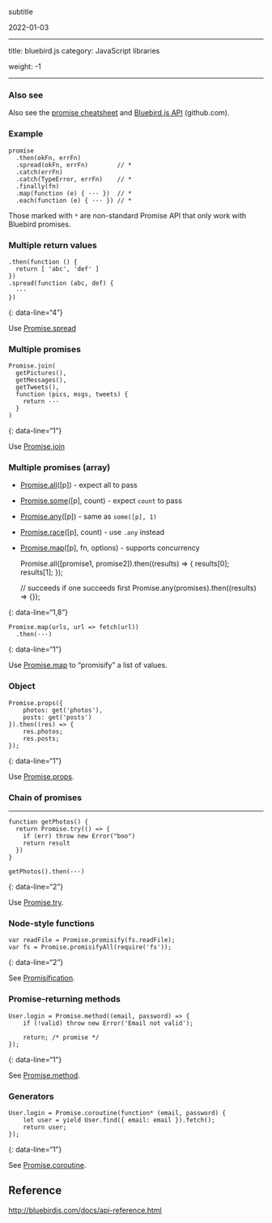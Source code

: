 subtitle

2022-01-03

------------------------------------------------------------------------

title: bluebird.js category: JavaScript libraries

weight: -1

------------------------------------------------------------------------

### Also see

Also see the [promise cheatsheet](promise.html) and [Bluebird.js API](https://github.com/petkaantonov/bluebird/blob/master/API.md) (github.com).

### Example

    promise
      .then(okFn, errFn)
      .spread(okFn, errFn)        // *
      .catch(errFn)
      .catch(TypeError, errFn)    // *
      .finally(fn)
      .map(function (e) { ··· })  // *
      .each(function (e) { ··· }) // *

Those marked with `*` are non-standard Promise API that only work with Bluebird promises.

### Multiple return values

    .then(function () {
      return [ 'abc', 'def' ]
    })
    .spread(function (abc, def) {
      ···
    })

{: data-line=“4”}

Use [Promise.spread](http://bluebirdjs.com/docs/api/promise.spread.html)

### Multiple promises

    Promise.join(
      getPictures(),
      getMessages(),
      getTweets(),
      function (pics, msgs, tweets) {
        return ···
      }
    )

{: data-line=“1”}

Use [Promise.join](http://bluebirdjs.com/docs/api/promise.join.html)

### Multiple promises (array)

-   [Promise.all](http://bluebirdjs.com/docs/api/promise.all.html)(\[p\]) - expect all to pass
-   [Promise.some](http://bluebirdjs.com/docs/api/promise.some.html)(\[p\], count) - expect `count` to pass
-   [Promise.any](http://bluebirdjs.com/docs/api/promise.any.html)(\[p\]) - same as `some([p], 1)`
-   [Promise.race](http://bluebirdjs.com/docs/api/promise.race.html)(\[p\], count) - use `.any` instead
-   [Promise.map](http://bluebirdjs.com/docs/api/promise.map.html)(\[p\], fn, options) - supports concurrency

    Promise.all([promise1, promise2]).then((results) => {
        results[0];
        results[1];
    });

    // succeeds if one succeeds first
    Promise.any(promises).then((results) => {});

{: data-line=“1,8”}

    Promise.map(urls, url => fetch(url))
      .then(···)

{: data-line=“1”}

Use [Promise.map](http://bluebirdjs.com/docs/api/promise.map.html) to “promisify” a list of values.

### Object

    Promise.props({
        photos: get('photos'),
        posts: get('posts')
    }).then((res) => {
        res.photos;
        res.posts;
    });

{: data-line=“1”}

Use [Promise.props](http://bluebirdjs.com/docs/api/promise.props.html).

### Chain of promises

------------------------------------------------------------------------


    function getPhotos() {
      return Promise.try(() => {
        if (err) throw new Error("boo")
        return result
      })
    }

    getPhotos().then(···)

{: data-line=“2”}

Use [Promise.try](http://bluebirdjs.com/docs/api/promise.try.html).

### Node-style functions

    var readFile = Promise.promisify(fs.readFile);
    var fs = Promise.promisifyAll(require('fs'));

{: data-line=“2”}

See [Promisification](http://bluebirdjs.com/docs/api/promisification.html).

### Promise-returning methods

    User.login = Promise.method((email, password) => {
        if (!valid) throw new Error('Email not valid');

        return; /* promise */
    });

{: data-line=“1”}

See [Promise.method](http://bluebirdjs.com/docs/api/promise.method.html).

### Generators

    User.login = Promise.coroutine(function* (email, password) {
        let user = yield User.find({ email: email }).fetch();
        return user;
    });

{: data-line=“1”}

See [Promise.coroutine](http://bluebirdjs.com/docs/api/promise.coroutine.html).

Reference
---------

<a href="http://bluebirdjs.com/docs/api-reference.html" class="uri">http://bluebirdjs.com/docs/api-reference.html</a>
